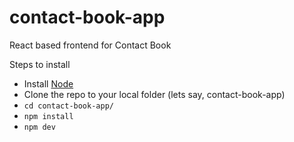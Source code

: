 # contact-book-app
React based frontend for Contact Book

Steps to install
* Install [Node](https://nodejs.org)
* Clone the repo to your local folder (lets say, contact-book-app)
* `cd contact-book-app/`
* `npm install`
* `npm dev`
